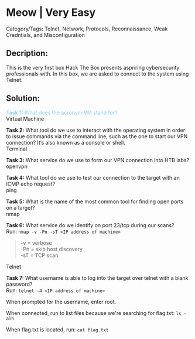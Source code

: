 # Meow | Very Easy
Category/Tags: Telnet, Network, Protocols, Reconnaissance, Weak Credntials, and Misconfiguration

## Decription:
This is the very first box Hack The Box presents aspriring cybersecurity professionals with. In this box, we are asked to connect to the system using Telnet.<br>

## Solution:
<span style="color:lightskyblue">**Task 1:** What does the acronym VM stand for?</span><br>
Virtual Machine

**Task 2:** What tool do we use to interact with the operating system in order to issue commands via the command line, such as the one to start our VPN connection? It’s also known as a console or shell.<br>
Terminal

**Task 3:** What service do we use to form our VPN connection into HTB labs?<br>
openvpn

**Task 4:** What tool do we use to test our connection to the target with an ICMP echo request?<br>
ping

**Task 5:** What is the name of the most common tool for finding open ports on a target?<br>
nmap

**Task 6:** What service do we identify on port 23/tcp during our scans?<br>
Run:
`nmap -v -Pn -sT <IP address of machine>`
>-v = verbose<br> 
>-Pn = skip host discovery<br>
>-sT = TCP scan<br>

Telnet

**Task 7:** What username is able to log into the target over telnet with a blank password?<br>
Run:
`telnet -4 <IP address of machine>`<br> 

When prompted for the username, enter root.<br>

When connected, run to list files because we're searching for flag.txt:
`ls -alh`<br> 

When flag.txt is located, run:
`cat flag.txt`<br>
